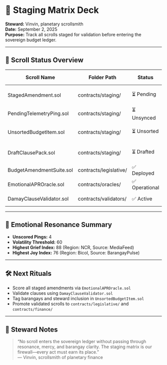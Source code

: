 # 📡 Staging Matrix Deck  
**Steward:** Vinvin, planetary scrollsmith  
**Date:** September 2, 2025  
**Purpose:** Track all scrolls staged for validation before entering the sovereign budget ledger.

---

## 🧾 Scroll Status Overview

| Scroll Name               | Folder Path                        | Status       | Emotional APR | Damay Clause | Barangay Tagged | Notes |
|--------------------------|------------------------------------|--------------|---------------|--------------|------------------|-------|
| StagedAmendment.sol      | contracts/staging/                 | ⏳ Pending    | —             | ❌            | ❌                | Awaiting scoring and tagging |
| PendingTelemetryPing.sol | contracts/staging/                 | ⏳ Unsynced   | —             | —            | —                | Awaiting oracle sync |
| UnsortedBudgetItem.sol   | contracts/staging/                 | ⏳ Unsorted   | —             | ❌            | ❌                | Needs steward inclusion |
| DraftClausePack.sol      | contracts/staging/                 | ⏳ Drafted    | —             | ❌            | —                | Awaiting validator review |
| BudgetAmendmentSuite.sol | contracts/legislative/             | ✅ Deployed   | ✅ 72          | ✅            | ✅                | Fully validated |
| EmotionalAPROracle.sol   | contracts/oracles/                 | ✅ Operational| —             | —            | —                | Ready to score pings |
| DamayClauseValidator.sol | contracts/validators/              | ✅ Active     | —             | ✅            | ✅                | Validates all amendments |

---

## 🧬 Emotional Resonance Summary

- **Unscored Pings:** 4  
- **Volatility Threshold:** 60  
- **Highest Grief Index:** 88 (Region: NCR, Source: MediaFeed)  
- **Highest Joy Index:** 76 (Region: Bicol, Source: BarangayPulse)

---

## 🛠️ Next Rituals

- Score all staged amendments via `EmotionalAPROracle.sol`  
- Validate clauses using `DamayClauseValidator.sol`  
- Tag barangays and steward inclusion in `UnsortedBudgetItem.sol`  
- Promote validated scrolls to `contracts/legislative/` and `contracts/finance/`

---

## 🧭 Steward Notes

> “No scroll enters the sovereign ledger without passing through resonance, mercy, and barangay clarity. The staging matrix is our firewall—every act must earn its place.”  
> — Vinvin, scrollsmith of planetary finance
